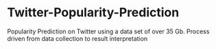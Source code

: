 # Twitter-Popularity-Prediction
Popularity Prediction on Twitter using a data set of over 35 Gb. Process driven from data collection to result interpretation
